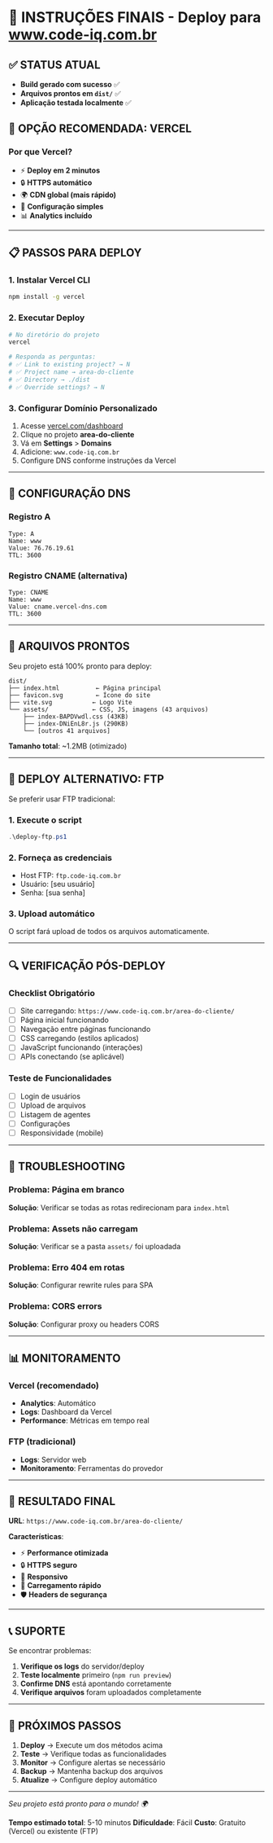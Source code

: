 # 🎯 INSTRUÇÕES FINAIS - Deploy para www.code-iq.com.br

## ✅ STATUS ATUAL
- **Build gerado com sucesso** ✅
- **Arquivos prontos em `dist/`** ✅
- **Aplicação testada localmente** ✅

## 🚀 OPÇÃO RECOMENDADA: VERCEL

### Por que Vercel?
- ⚡ **Deploy em 2 minutos**
- 🔒 **HTTPS automático**
- 🌍 **CDN global (mais rápido)**
- 🔧 **Configuração simples**
- 📊 **Analytics incluído**

---

## 📋 PASSOS PARA DEPLOY

### 1. **Instalar Vercel CLI**
```bash
npm install -g vercel
```

### 2. **Executar Deploy**
```bash
# No diretório do projeto
vercel

# Responda as perguntas:
# ✅ Link to existing project? → N
# ✅ Project name → area-do-cliente
# ✅ Directory → ./dist
# ✅ Override settings? → N
```

### 3. **Configurar Domínio Personalizado**
1. Acesse [vercel.com/dashboard](https://vercel.com/dashboard)
2. Clique no projeto **area-do-cliente**
3. Vá em **Settings** > **Domains**
4. Adicione: `www.code-iq.com.br`
5. Configure DNS conforme instruções da Vercel

---

## 🔧 CONFIGURAÇÃO DNS

### Registro A
```
Type: A
Name: www
Value: 76.76.19.61
TTL: 3600
```

### Registro CNAME (alternativa)
```
Type: CNAME
Name: www
Value: cname.vercel-dns.com
TTL: 3600
```

---

## 📁 ARQUIVOS PRONTOS

Seu projeto está 100% pronto para deploy:

```
dist/
├── index.html          ← Página principal
├── favicon.svg         ← Ícone do site
├── vite.svg           ← Logo Vite
└── assets/            ← CSS, JS, imagens (43 arquivos)
    ├── index-BAPDVwdl.css (43KB)
    ├── index-DNiEnL8r.js (290KB)
    └── [outros 41 arquivos]
```

**Tamanho total**: ~1.2MB (otimizado)

---

## 🎯 DEPLOY ALTERNATIVO: FTP

Se preferir usar FTP tradicional:

### 1. **Execute o script**
```powershell
.\deploy-ftp.ps1
```

### 2. **Forneça as credenciais**
- Host FTP: `ftp.code-iq.com.br`
- Usuário: [seu usuário]
- Senha: [sua senha]

### 3. **Upload automático**
O script fará upload de todos os arquivos automaticamente.

---

## 🔍 VERIFICAÇÃO PÓS-DEPLOY

### Checklist Obrigatório
- [ ] Site carregando: `https://www.code-iq.com.br/area-do-cliente/`
- [ ] Página inicial funcionando
- [ ] Navegação entre páginas funcionando
- [ ] CSS carregando (estilos aplicados)
- [ ] JavaScript funcionando (interações)
- [ ] APIs conectando (se aplicável)

### Teste de Funcionalidades
- [ ] Login de usuários
- [ ] Upload de arquivos
- [ ] Listagem de agentes
- [ ] Configurações
- [ ] Responsividade (mobile)

---

## 🚨 TROUBLESHOOTING

### Problema: Página em branco
**Solução**: Verificar se todas as rotas redirecionam para `index.html`

### Problema: Assets não carregam
**Solução**: Verificar se a pasta `assets/` foi uploadada

### Problema: Erro 404 em rotas
**Solução**: Configurar rewrite rules para SPA

### Problema: CORS errors
**Solução**: Configurar proxy ou headers CORS

---

## 📊 MONITORAMENTO

### Vercel (recomendado)
- **Analytics**: Automático
- **Logs**: Dashboard da Vercel
- **Performance**: Métricas em tempo real

### FTP (tradicional)
- **Logs**: Servidor web
- **Monitoramento**: Ferramentas do provedor

---

## 🎉 RESULTADO FINAL

**URL**: `https://www.code-iq.com.br/area-do-cliente/`

**Características**:
- ⚡ **Performance otimizada**
- 🔒 **HTTPS seguro**
- 📱 **Responsivo**
- 🚀 **Carregamento rápido**
- 🛡️ **Headers de segurança**

---

## 📞 SUPORTE

Se encontrar problemas:

1. **Verifique os logs** do servidor/deploy
2. **Teste localmente** primeiro (`npm run preview`)
3. **Confirme DNS** está apontando corretamente
4. **Verifique arquivos** foram uploadados completamente

---

## 🚀 PRÓXIMOS PASSOS

1. **Deploy** → Execute um dos métodos acima
2. **Teste** → Verifique todas as funcionalidades
3. **Monitor** → Configure alertas se necessário
4. **Backup** → Mantenha backup dos arquivos
5. **Atualize** → Configure deploy automático

---

*Seu projeto está pronto para o mundo! 🌍*

**Tempo estimado total**: 5-10 minutos
**Dificuldade**: Fácil
**Custo**: Gratuito (Vercel) ou existente (FTP)
